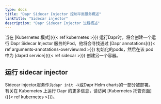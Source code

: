 ```yaml
---
type: docs
title: "Dapr Sidecar Injector 控制平面服务概述"
linkTitle: "Sidecar injector"
description: "Dapr Sidecar Injector 过程概述"
---
```


当在 [Kubernetes 模式]({{< ref kubernetes >}}) 运行Dapr时，将会创建一个运行 Dapr Sidecar Injector 服务的Pod，他将会寻找通过 [Dapr annotations]({{< ref arguments-annotations-overview.md >}}) 初始化的pods，然后在该 pod 中为 [daprd service]({{< ref sidecar >}}) 创建另一个容器。

## 运行 sidecar injector

Sidecar injector服务作为`dapr init -k`或Dapr Helm charts的一部分被部署。 有关在 Kubernetes 上运行 Dapr 的更多信息，请访问 [Kubernetes 托管页面]({{< ref kubernetes >}})。

